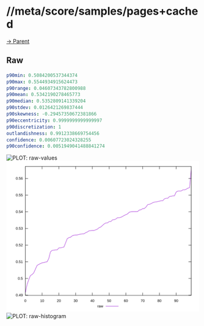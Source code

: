 
# //meta/score/samples/pages+cached

[→ Parent](../..)


## Raw


```yaml
p90min: 0.5084200537344374
p90max: 0.5544934915624473
p90range: 0.04607343782800988
p90mean: 0.5342190278465773
p90median: 0.5352809141339204
p90stdev: 0.0126421269837444
p90skewness: -0.29457350672381866
p90eccentricity: 0.9999999999999997
p90discretization: 1
outlandishness: 0.9912338669754456
confidence: 0.00607723024328255
p90confidence: 0.0051949041488841274

```

![PLOT: raw-values](./raw/values.svg)![PLOT: raw-sorted](./raw/sorted.svg)![PLOT: raw-histogram](./raw/histogram.svg)